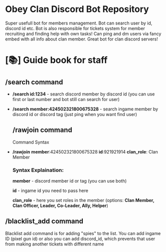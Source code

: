 <h1>Obey Clan Discord Bot Repository</h1>

<p>Super usefull bot for members management. Bot can search user by id, discord id etc. Bot is also responsible for tickets system for member recruiting and finding help with own tasks! Can ping and dm users via fancy embed with all info about clan member. Great bot for clan discord servers!</p>

<h1>[📚] Guide book for staff</h1>

<h2>/search command</h2>
  <ul>
    <li><b>/search id:1234</b> - search discord member by discord id (you can use first or last number and bot still can search for user)</li>
    <p></p>
    <li><b>/search member:424502321800675328</b> - search ingame member by discord id or discord tag (just ping when you want find user)</li>
  </ul>
<ul>
  <h2>/rawjoin command</h2>
    <p>Command Syntax</p>
    <li><b>/rawjoin</b> <b>member</b>:424502321800675328 <b>id</b>:921921914 <b>clan_role</b>: Clan Member</li>
  <h3>Syntax Explaination:</h3>
    <p><b>member</b> - discord member id or tag (you can use both)</p>
    <p><b>id</b> - ingame id you need to pass here</p>
    <p><b>clan_role</b> - here you set roles in the member (options: <b>Clan Member, Clan Officer, Leader, Co-Leader, Ally, Helper</b>)</p>
</ul>
<h2>/blacklist_add command</h2>
  <p>Blacklist add command is for adding "spies" to the list. You can add ingame ID (pixel gun id) or also you can add discord_id, which prevents that user from making another tickets with different name</p>


